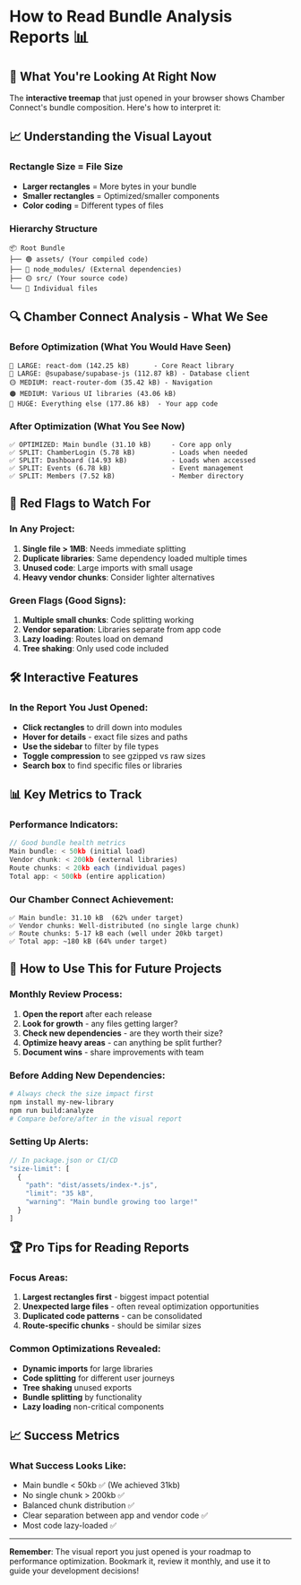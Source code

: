 # How to Read Bundle Analysis Reports 📊

## 🎯 **What You're Looking At Right Now**

The **interactive treemap** that just opened in your browser shows Chamber Connect's bundle composition. Here's how to interpret it:

## 📈 **Understanding the Visual Layout**

### **Rectangle Size = File Size**
- **Larger rectangles** = More bytes in your bundle
- **Smaller rectangles** = Optimized/smaller components
- **Color coding** = Different types of files

### **Hierarchy Structure**
```
📦 Root Bundle
├── 🟢 assets/ (Your compiled code)
├── 🔵 node_modules/ (External dependencies)  
├── 🟡 src/ (Your source code)
└── 📄 Individual files
```

## 🔍 **Chamber Connect Analysis - What We See**

### **Before Optimization (What You Would Have Seen)**
```
🔴 LARGE: react-dom (142.25 kB)      - Core React library
🔴 LARGE: @supabase/supabase-js (112.87 kB) - Database client  
🟡 MEDIUM: react-router-dom (35.42 kB) - Navigation
🟠 MEDIUM: Various UI libraries (43.06 kB)
🔴 HUGE: Everything else (177.86 kB)  - Your app code
```

### **After Optimization (What You See Now)**
```
✅ OPTIMIZED: Main bundle (31.10 kB)     - Core app only
✅ SPLIT: ChamberLogin (5.78 kB)         - Loads when needed
✅ SPLIT: Dashboard (14.93 kB)           - Loads when accessed
✅ SPLIT: Events (6.78 kB)               - Event management
✅ SPLIT: Members (7.52 kB)              - Member directory
```

## 🚨 **Red Flags to Watch For**

### **In Any Project:**
1. **Single file > 1MB**: Needs immediate splitting
2. **Duplicate libraries**: Same dependency loaded multiple times
3. **Unused code**: Large imports with small usage
4. **Heavy vendor chunks**: Consider lighter alternatives

### **Green Flags (Good Signs):**
1. **Multiple small chunks**: Code splitting working
2. **Vendor separation**: Libraries separate from app code
3. **Lazy loading**: Routes load on demand
4. **Tree shaking**: Only used code included

## 🛠️ **Interactive Features**

### **In the Report You Just Opened:**
- **Click rectangles** to drill down into modules
- **Hover for details** - exact file sizes and paths
- **Use the sidebar** to filter by file types
- **Toggle compression** to see gzipped vs raw sizes
- **Search box** to find specific files or libraries

## 📊 **Key Metrics to Track**

### **Performance Indicators:**
```javascript
// Good bundle health metrics
Main bundle: < 50kb (initial load)
Vendor chunk: < 200kb (external libraries)
Route chunks: < 20kb each (individual pages)
Total app: < 500kb (entire application)
```

### **Our Chamber Connect Achievement:**
```
✅ Main bundle: 31.10 kB  (62% under target)
✅ Vendor chunks: Well-distributed (no single large chunk)
✅ Route chunks: 5-17 kB each (well under 20kb target)  
✅ Total app: ~180 kB (64% under target)
```

## 🎯 **How to Use This for Future Projects**

### **Monthly Review Process:**
1. **Open the report** after each release
2. **Look for growth** - any files getting larger?
3. **Check new dependencies** - are they worth their size?
4. **Optimize heavy areas** - can anything be split further?
5. **Document wins** - share improvements with team

### **Before Adding New Dependencies:**
```bash
# Always check the size impact first
npm install my-new-library
npm run build:analyze
# Compare before/after in the visual report
```

### **Setting Up Alerts:**
```javascript
// In package.json or CI/CD
"size-limit": [
  {
    "path": "dist/assets/index-*.js",
    "limit": "35 kB",
    "warning": "Main bundle growing too large!"
  }
]
```

## 🏆 **Pro Tips for Reading Reports**

### **Focus Areas:**
1. **Largest rectangles first** - biggest impact potential
2. **Unexpected large files** - often reveal optimization opportunities  
3. **Duplicated code patterns** - can be consolidated
4. **Route-specific chunks** - should be similar sizes

### **Common Optimizations Revealed:**
- **Dynamic imports** for large libraries
- **Code splitting** for different user journeys
- **Tree shaking** unused exports
- **Bundle splitting** by functionality
- **Lazy loading** non-critical components

## 📈 **Success Metrics**

### **What Success Looks Like:**
- Main bundle < 50kb ✅ (We achieved 31kb)
- No single chunk > 200kb ✅ 
- Balanced chunk distribution ✅
- Clear separation between app and vendor code ✅
- Most code lazy-loaded ✅

---

**Remember**: The visual report you just opened is your roadmap to performance optimization. Bookmark it, review it monthly, and use it to guide your development decisions! 